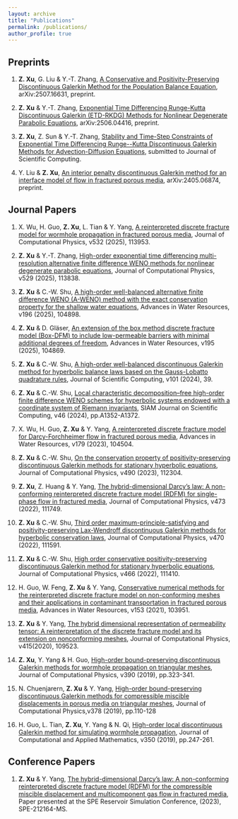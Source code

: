 ```yaml
---
layout: archive
title: "Publications"
permalink: /publications/
author_profile: true
---
```


## Preprints

1. **Z. Xu**, G. Liu & Y.-T. Zhang, <a href="https://arxiv.org/abs/2507.16631">A Conservative and Positivity-Preserving Discontinuous Galerkin Method for the Population Balance Equation</a>, arXiv:2507.16631, preprint.

1. **Z. Xu** & Y.-T. Zhang, <a href="https://arxiv.org/abs/2506.04416">Exponential Time Differencing Runge-Kutta Discontinuous Galerkin (ETD-RKDG) Methods for Nonlinear Degenerate Parabolic Equations</a>, arXiv:2506.04416, preprint. 

1. **Z. Xu**, Z. Sun & Y.-T. Zhang, <a href="http://arxiv.org/abs/2503.03019">Stability and Time-Step Constraints of Exponential Time Differencing Runge--Kutta Discontinuous Galerkin Methods for Advection-Diffusion Equations</a>, submitted to Journal of Scientific Computing. 

1. Y. Liu & **Z. Xu**, <a href="https://arxiv.org/abs/2405.06874">An interior penalty discontinuous Galerkin method for an interface model of flow in fractured porous media</a>, arXiv:2405.06874, preprint.



## Journal Papers

1. X. Wu, H. Guo, **Z. Xu**, L. Tian & Y. Yang, <a href="https://doi.org/10.1016/j.jcp.2025.113953">A reinterpreted discrete fracture model for wormhole propagation in fractured porous media</a>, Journal of Computational Physics, v532 (2025), 113953.

1. **Z. Xu** & Y.-T. Zhang, <a href="https://doi.org/10.1016/j.jcp.2025.113838">High-order exponential time differencing multi-resolution alternative finite difference WENO methods for nonlinear degenerate parabolic equations</a>, Journal of Computational Physics, v529 (2025), 113838.

1. **Z. Xu** & C.-W. Shu, <a href="https://doi.org/10.1016/j.advwatres.2025.104898">A high-order well-balanced alternative finite difference WENO (A-WENO) method with the exact conservation property for the shallow water equations</a>, Advances in Water Resources, v196 (2025), 104898.

1. **Z. Xu** & D. Gläser, <a href="https://doi.org/10.1016/j.advwatres.2024.104869">An extension of the box method discrete fracture model (Box-DFM) to include low-permeable barriers with minimal additional degrees of freedom</a>, Advances in Water Resources, v195 (2025), 104869.

1. **Z. Xu** & C.-W. Shu, <a href="https://doi.org/10.1007/s10915-024-02661-8">A high-order well-balanced discontinuous Galerkin method for hyperbolic balance laws based on the Gauss-Lobatto quadrature rules</a>, Journal of Scientific Computing, v101 (2024), 39.

1. **Z. Xu** & C.-W. Shu, <a href="https://doi.org/10.1137/22M1536479">Local characteristic decomposition–free high-order finite difference WENO schemes for hyperbolic systems endowed with a coordinate system of Riemann invariants</a>, SIAM Journal on Scientific Computing, v46 (2024), pp.A1352-A1372. 

1. X. Wu, H. Guo, **Z. Xu** & Y. Yang, <a href="https://doi.org/10.1016/j.advwatres.2023.104504">A reinterpreted discrete fracture model for Darcy-Forchheimer flow in fractured porous media</a>, Advances in Water Resources, v179 (2023), 104504.

1. **Z. Xu** & C.-W. Shu, <a href="https://doi.org/10.1016/j.jcp.2023.112304">On the conservation property of positivity-preserving discontinuous Galerkin methods for stationary hyperbolic equations</a>, Journal of Computational Physics, v490 (2023), 112304.

1. **Z. Xu**, Z. Huang & Y. Yang, <a href="https://doi.org/10.1016/j.jcp.2022.111749">The hybrid-dimensional Darcy’s law: A non-conforming reinterpreted discrete fracture model (RDFM) for single-phase flow in fractured media</a>, Journal of Computational Physics, v473 (2022), 111749.

1. **Z. Xu** & C.-W. Shu, <a href="https://doi.org/10.1016/j.jcp.2022.111591">Third order maximum-principle-satisfying and positivity-preserving Lax-Wendroff discontinuous Galerkin methods for hyperbolic conservation laws</a>, Journal of Computational Physics, v470 (2022), 111591.

1. **Z. Xu** & C.-W. Shu, <a href="https://doi.org/10.1016/j.jcp.2022.111410">High order conservative positivity-preserving discontinuous Galerkin method for stationary hyperbolic equations</a>, Journal of Computational Physics, v466 (2022), 111410.

1. H. Guo, W. Feng, **Z. Xu** & Y. Yang, <a href="https://doi.org/10.1016/j.advwatres.2021.103951">Conservative numerical methods for the reinterpreted discrete fracture model on non-conforming meshes and their applications in contaminant transportation in fractured porous media</a>, Advances in Water Resources, v153 (2021), 103951.

1. **Z. Xu** & Y. Yang, <a href="https://doi.org/10.1016/j.jcp.2020.109523">The hybrid dimensional representation of permeability tensor: A reinterpretation of the discrete fracture model and its extension on nonconforming meshes</a>, Journal of Computational Physics, v415(2020), 109523.

1. **Z. Xu**, Y. Yang & H. Guo, <a href="https://doi.org/10.1016/j.jcp.2019.03.046">High-order bound-preserving discontinuous Galerkin methods for wormhole propagation on triangular meshes</a>, Journal of Computational Physics, v390 (2019), pp.323-341.

1. N. Chuenjarern, **Z. Xu** & Y. Yang, <a href="https://doi.org/10.1016/j.jcp.2018.11.003">High-order bound-preserving discontinuous Galerkin methods for compressible miscible displacements in porous media on triangular meshes</a>, Journal of Computational Physics,v378 (2019), pp.110-128

1. H. Guo, L. Tian, **Z. Xu**, Y. Yang & N. Qi, <a href="https://doi.org/10.1016/j.cam.2018.10.021">High-order local discontinuous Galerkin method for simulating wormhole propagation</a>, Journal of Computational and Applied Mathematics, v350 (2019), pp.247-261.

## Conference Papers

1. **Z. Xu** & Y. Yang, <a href="https://doi.org/10.2118/212164-MS">The hybrid-dimensional Darcy’s law: A non-conforming reinterpreted discrete fracture model (RDFM) for the compressible miscible displacement and multicomponent gas flow in fractured media</a>, Paper presented at the SPE Reservoir Simulation Conference, (2023), SPE-212164-MS.

